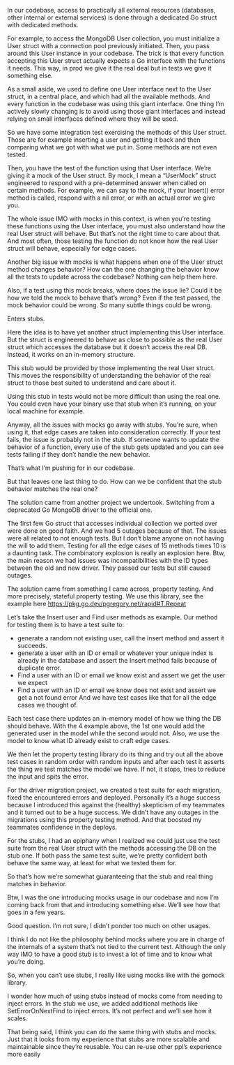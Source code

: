 In our codebase, access to practically all external resources (databases, other internal or external services) is done through a dedicated Go struct with dedicated methods.

For example, to access the MongoDB User collection, you must initialize a User struct with a connection pool previously initiated. Then, you pass around this User instance in your codebase. The trick is that every function accepting this User struct actually expects a Go interface with the functions it needs. This way, in prod we give it the real deal but in tests we give it something else.

As a small aside, we used to define one User interface next to the User struct, in a central place, and which had all the available methods. And every function in the codebase was using this giant interface. One thing I’m actively slowly changing is to avoid using those giant interfaces and instead relying on small interfaces defined where they will be used.

So we have some integration test exercising the methods of this User struct. Those are for example inserting a user and getting it back and then comparing what we got with what we put in. Some methods are not even tested.

Then, you have the test of the function using that User interface. We’re giving it a mock of the User struct. By mock, I mean a “UserMock” struct engineered to respond with a pre-determined answer when called on certain methods. For example, we can say to the mock, if your Insert() error method is called, respond with a nil error, or with an actual error we give you.

The whole issue IMO with mocks in this context, is when you’re testing these functions using the User interface, you must also understand how the real User struct will behave. But that’s not the right time to care about that. And most often, those testing the function do not know how the real User struct will behave, especially for edge cases.

Another big issue with mocks is what happens when one of the User struct method changes behavior? How can the one changing the behavior know all the tests to update across the codebase? Nothing can help them here.

Also, if a test using this mock breaks, where does the issue lie? Could it be how we told the mock to behave that’s wrong? Even if the test passed, the mock behavior could be wrong. So many subtle things could be wrong.

Enters stubs.

Here the idea is to have yet another struct implementing this User interface. But the struct is engineered to behave as close to possible as the real User struct which accesses the database but it doesn’t access the real DB. Instead, it works on an in-memory structure.

This stub would be provided by those implementing the real User struct. This moves the responsibility of understanding the behavior of the real struct to those best suited to understand and care about it.

Using this stub in tests would not be more difficult than using the real one. You could even have your binary use that stub when it’s running, on your local machine for example.

Anyway, all the issues with mocks go away with stubs. You’re sure, when using it, that edge cases are taken into consideration correctly. If your test fails, the issue is probably not in the stub. If someone wants to update the behavior of a function, every use of the stub gets updated and you can see tests failing if they don’t handle the new behavior.

That’s what I’m pushing for in our codebase.

But that leaves one last thing to do. How can we be confident that the stub behavior matches the real one?

The solution came from another project we undertook. Switching from a deprecated Go MongoDB driver to the official one.

The first few Go struct that accesses individual collection we ported over were done on good faith. And we had 5 outages because of that. The issues were all related to not enough tests. But I don’t blame anyone on not having the will to add them. Testing for all the edge cases of 15 methods times 10 is a daunting task. The combinatory explosion is really an explosion here. Btw, the main reason we had issues was incompatibilities with the ID types between the old and new driver. They passed our tests but still caused outages.

The solution came from something I came across, property testing. And more precisely, stateful property testing. We use this library, see the example here https://pkg.go.dev/pgregory.net/rapid#T.Repeat

Let’s take the Insert user and Find user methods as example. Our method for testing them is to have a test suite to:
- generate a random not existing user, call the insert method and assert it succeeds.
- generate a user with an ID or email or whatever your unique index is already in the database and assert the Insert method fails because of duplicate error.
- Find a user with an ID or email we know exist and assert we get the user we expect
- Find a user with an ID or email we know does not exist and assert we get a not found error
And we have test cases like that for all the edge cases we thought of.

Each test case there updates an in-memory model of how we thing the DB should behave. With the 4 example above, the 1st one would add the generated user in the model while the second would not. Also, we use the model to know what ID already exist to craft edge cases.

We then let the property testing library do its thing and try out all the above test cases in random order with random inputs and after each test it asserts the thing we test matches the model we have. If not, it stops, tries to reduce the input and spits the error.

For the driver migration project, we created a test suite for each migration, fixed the encountered errors and deployed. Personally it’s a huge success because I introduced this against the (healthy) skepticism of my teammates and it turned out to be a huge success. We didn’t have any outages in the migrations using this property testing method. And that boosted my teammates confidence in the deploys.

For the stubs, I had an epiphany when I realized we could just use the test suite from the real User struct with the methods accessing the DB on the stub one. If both pass the same test suite, we’re pretty confident both behave the same way, at least for what we tested them for.

So that’s how we’re somewhat guaranteeing that the stub and real thing matches in behavior.

Btw, I was the one introducing mocks usage in our codebase and now I’m coming back from that and introducing something else. We’ll see how that goes in a few years.

Good question. I’m not sure, I didn’t ponder too much on other usages.

I think I do not like the philosophy behind mocks where you are in charge of the internals of a system that’s not tied to the current test. Although the only way IMO to have a good stub is to invest a lot of time and to know what you’re doing.

So, when you can’t use stubs, I really like using mocks like with the gomock library.

I wonder how much of using stubs instead of mocks come from needing to inject errors. In the stub we use, we added additional methods like SetErrorOnNextFind to inject errors. It’s not perfect and we’ll see how it scales.

That being said, I think you can do the same thing with stubs and mocks. Just that it looks from my experience that stubs are more scalable and maintainable since they’re reusable. You can re-use other ppl’s experience more easily